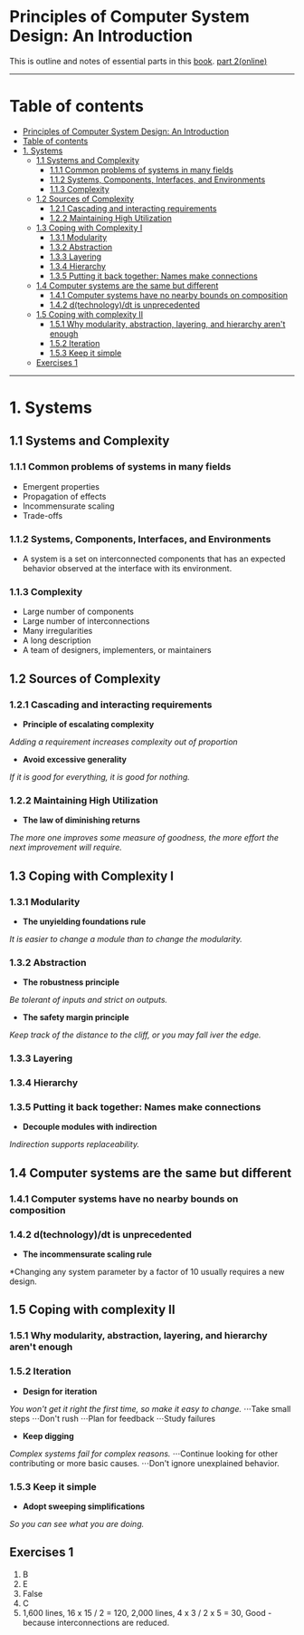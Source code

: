 # Principles of Computer System Design: An Introduction

This is outline and notes of essential parts in this [book](https://www.amazon.com/Principles-Computer-System-Design-Introduction/dp/0123749573). [part 2(online)](https://ocw.mit.edu/resources/res-6-004-principles-of-computer-system-design-an-introduction-spring-2009/online-textbook/)

---

# Table of contents

- [Principles of Computer System Design: An Introduction](#principles-of-computer-system-design--an-introduction)
- [Table of contents](#table-of-contents)
- [1. Systems](#1-systems)
  * [1.1 Systems and Complexity](#11-systems-and-complexity)
    + [1.1.1 Common problems of systems in many fields](#111-common-problems-of-systems-in-many-fields)
    + [1.1.2 Systems, Components, Interfaces, and Environments](#112-systems--components--interfaces--and-environments)
    + [1.1.3 Complexity](#113-complexity)
  * [1.2 Sources of Complexity](#12-sources-of-complexity)
    + [1.2.1 Cascading and interacting requirements](#121-cascading-and-interacting-requirements)
    + [1.2.2 Maintaining High Utilization](#122-maintaining-high-utilization)
  * [1.3 Coping with Complexity I](#13-coping-with-complexity-i)
    + [1.3.1 Modularity](#131-modularity)
    + [1.3.2 Abstraction](#132-abstraction)
    + [1.3.3 Layering](#133-layering)
    + [1.3.4 Hierarchy](#134-hierarchy)
    + [1.3.5 Putting it back together: Names make connections](#135-putting-it-back-together--names-make-connections)
  * [1.4 Computer systems are the same but different](#14-computer-systems-are-the-same-but-different)
    + [1.4.1 Computer systems have no nearby bounds on composition](#141-computer-systems-have-no-nearby-bounds-on-composition)
    + [1.4.2 d(technology)/dt is unprecedented](#142-d-technology--dt-is-unprecedented)
  * [1.5 Coping with complexity II](#15-coping-with-complexity-ii)
    + [1.5.1 Why modularity, abstraction, layering, and hierarchy aren't enough](#151-why-modularity--abstraction--layering--and-hierarchy-aren-t-enough)
    + [1.5.2 Iteration](#152-iteration)
    + [1.5.3 Keep it simple](#153-keep-it-simple)
  * [Exercises 1](#exercises-1)

---

# 1. Systems

## 1.1 Systems and Complexity

### 1.1.1 Common problems of systems in many fields

- Emergent properties
- Propagation of effects
- Incommensurate scaling
- Trade-offs

### 1.1.2 Systems, Components, Interfaces, and Environments

- A system is a set on interconnected components that has an expected behavior observed at the interface with its environment.

### 1.1.3 Complexity

- Large number of components
- Large number of interconnections
- Many irregularities
- A long description
- A team of designers, implementers, or maintainers

## 1.2 Sources of Complexity

### 1.2.1 Cascading and interacting requirements

- **Principle of escalating complexity**

*Adding a requirement increases complexity out of proportion*

- **Avoid excessive generality**

*If it is good for everything, it is good for nothing.*

### 1.2.2 Maintaining High Utilization

- **The law of diminishing returns**

*The more one improves some measure of goodness, the more effort the next improvement will require.*

## 1.3 Coping with Complexity I

### 1.3.1 Modularity

- **The unyielding foundations rule**

*It is easier to change a module than to change the modularity.*

### 1.3.2 Abstraction

- **The robustness principle**

*Be tolerant of inputs and strict on outputs.*

- **The safety margin principle**

*Keep track of the distance to the cliff, or you may fall iver the edge.*

### 1.3.3 Layering

### 1.3.4 Hierarchy

### 1.3.5 Putting it back together: Names make connections

- **Decouple modules with indirection**

*Indirection supports replaceability.*

## 1.4 Computer systems are the same but different

### 1.4.1 Computer systems have no nearby bounds on composition

### 1.4.2 d(technology)/dt is unprecedented

- **The incommensurate scaling rule**

*Changing any system parameter by a factor of 10 usually requires a new design.

## 1.5 Coping with complexity II

### 1.5.1 Why modularity, abstraction, layering, and hierarchy aren't enough

### 1.5.2 Iteration

- **Design for iteration**

*You won't get it right the first time, so make it easy to change.*
⋅⋅⋅Take small steps
⋅⋅⋅Don't rush
⋅⋅⋅Plan for feedback
⋅⋅⋅Study failures

- **Keep digging**

*Complex systems fail for complex reasons.*
⋅⋅⋅Continue looking for other contributing or more basic causes.
⋅⋅⋅Don't ignore unexplained behavior.

### 1.5.3 Keep it simple

- **Adopt sweeping simplifications**

*So you can see what you are doing.*

## Exercises 1

 1. B
 2. E
 3. False
 4. C
 5. 1,600 lines, 16 x 15 / 2 = 120, 2,000 lines, 4 x 3 / 2 x 5 = 30, Good - because interconnections are reduced.



